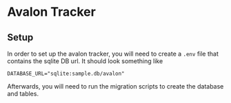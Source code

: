 # Avalon Tracker
## Setup
In order to set up the avalon tracker, you will need to create a `.env` file that contains the sqlite DB url. It should look something like
```
DATABASE_URL="sqlite:sample.db/avalon"
```
Afterwards, you will need to run the migration scripts to create the database and tables.

